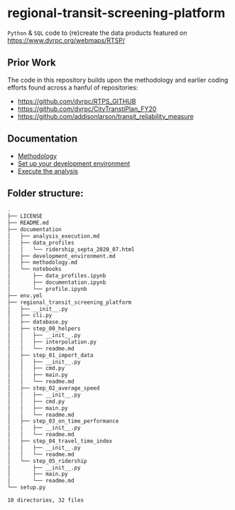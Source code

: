 # regional-transit-screening-platform
``Python`` &amp; ``SQL`` code to (re)create the data products featured on https://www.dvrpc.org/webmaps/RTSP/

## Prior Work

The code in this repository builds upon the methodology and earlier coding efforts found across a hanful of repositories:
- https://github.com/dvrpc/RTPS_GITHUB
- https://github.com/dvrpc/CityTranstiPlan_FY20
- https://github.com/addisonlarson/transit_reliability_measure


## Documentation
- [Methodology](documentation/methodology.md)
- [Set up your development environment](documentation/development_environment.md)
- [Execute the analysis](documentation/analysis_execution.md)


## Folder structure:

```bash
.
├── LICENSE
├── README.md
├── documentation
│   ├── analysis_execution.md
│   ├── data_profiles
│   │   └── ridership_septa_2020_07.html
│   ├── development_environment.md
│   ├── methodology.md
│   └── notebooks
│       ├── data_profiles.ipynb
│       ├── documentation.ipynb
│       └── profile.ipynb
├── env.yml
├── regional_transit_screening_platform
│   ├── __init__.py
│   ├── cli.py
│   ├── database.py
│   ├── step_00_helpers
│   │   ├── __init__.py
│   │   ├── interpolation.py
│   │   └── readme.md
│   ├── step_01_import_data
│   │   ├── __init__.py
│   │   ├── cmd.py
│   │   ├── main.py
│   │   └── readme.md
│   ├── step_02_average_speed
│   │   ├── __init__.py
│   │   ├── cmd.py
│   │   ├── main.py
│   │   └── readme.md
│   ├── step_03_on_time_performance
│   │   ├── __init__.py
│   │   └── readme.md
│   ├── step_04_travel_time_index
│   │   ├── __init__.py
│   │   └── readme.md
│   └── step_05_ridership
│       ├── __init__.py
│       ├── main.py
│       └── readme.md
└── setup.py

10 directories, 32 files
```
